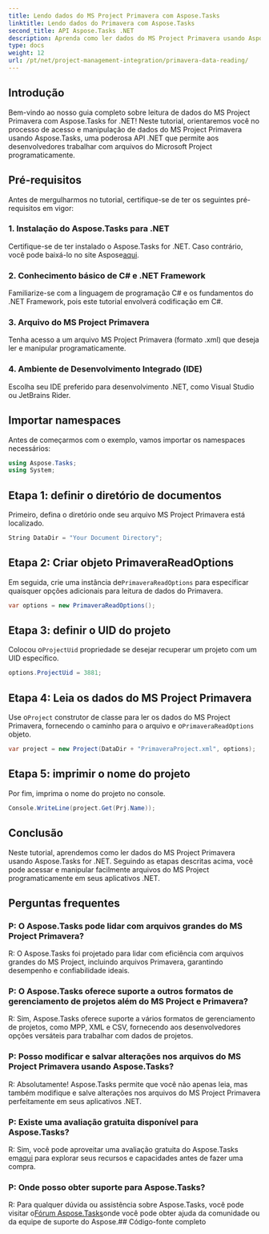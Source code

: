 ```yaml
---
title: Lendo dados do MS Project Primavera com Aspose.Tasks
linktitle: Lendo dados do Primavera com Aspose.Tasks
second_title: API Aspose.Tasks .NET
description: Aprenda como ler dados do MS Project Primavera usando Aspose.Tasks for .NET. Guia passo a passo com exemplos de código.
type: docs
weight: 12
url: /pt/net/project-management-integration/primavera-data-reading/
---
```

## Introdução
Bem-vindo ao nosso guia completo sobre leitura de dados do MS Project Primavera com Aspose.Tasks for .NET! Neste tutorial, orientaremos você no processo de acesso e manipulação de dados do MS Project Primavera usando Aspose.Tasks, uma poderosa API .NET que permite aos desenvolvedores trabalhar com arquivos do Microsoft Project programaticamente.
## Pré-requisitos
Antes de mergulharmos no tutorial, certifique-se de ter os seguintes pré-requisitos em vigor:
### 1. Instalação do Aspose.Tasks para .NET
 Certifique-se de ter instalado o Aspose.Tasks for .NET. Caso contrário, você pode baixá-lo no site Aspose[aqui](https://releases.aspose.com/tasks/net/).
### 2. Conhecimento básico de C# e .NET Framework
Familiarize-se com a linguagem de programação C# e os fundamentos do .NET Framework, pois este tutorial envolverá codificação em C#.
### 3. Arquivo do MS Project Primavera
Tenha acesso a um arquivo MS Project Primavera (formato .xml) que deseja ler e manipular programaticamente.
### 4. Ambiente de Desenvolvimento Integrado (IDE)
Escolha seu IDE preferido para desenvolvimento .NET, como Visual Studio ou JetBrains Rider.

## Importar namespaces
Antes de começarmos com o exemplo, vamos importar os namespaces necessários:
```csharp
using Aspose.Tasks;
using System;

```

## Etapa 1: definir o diretório de documentos
Primeiro, defina o diretório onde seu arquivo MS Project Primavera está localizado.
```csharp
String DataDir = "Your Document Directory";
```
## Etapa 2: Criar objeto PrimaveraReadOptions
 Em seguida, crie uma instância de`PrimaveraReadOptions` para especificar quaisquer opções adicionais para leitura de dados do Primavera.
```csharp
var options = new PrimaveraReadOptions();
```
## Etapa 3: definir o UID do projeto
 Colocou o`ProjectUid` propriedade se desejar recuperar um projeto com um UID específico.
```csharp
options.ProjectUid = 3881;
```
## Etapa 4: Leia os dados do MS Project Primavera
 Use o`Project` construtor de classe para ler os dados do MS Project Primavera, fornecendo o caminho para o arquivo e o`PrimaveraReadOptions` objeto.
```csharp
var project = new Project(DataDir + "PrimaveraProject.xml", options);
```
## Etapa 5: imprimir o nome do projeto
Por fim, imprima o nome do projeto no console.
```csharp
Console.WriteLine(project.Get(Prj.Name));
```

## Conclusão
Neste tutorial, aprendemos como ler dados do MS Project Primavera usando Aspose.Tasks for .NET. Seguindo as etapas descritas acima, você pode acessar e manipular facilmente arquivos do MS Project programaticamente em seus aplicativos .NET.
## Perguntas frequentes
### P: O Aspose.Tasks pode lidar com arquivos grandes do MS Project Primavera?
R: O Aspose.Tasks foi projetado para lidar com eficiência com arquivos grandes do MS Project, incluindo arquivos Primavera, garantindo desempenho e confiabilidade ideais.
### P: O Aspose.Tasks oferece suporte a outros formatos de gerenciamento de projetos além do MS Project e Primavera?
R: Sim, Aspose.Tasks oferece suporte a vários formatos de gerenciamento de projetos, como MPP, XML e CSV, fornecendo aos desenvolvedores opções versáteis para trabalhar com dados de projetos.
### P: Posso modificar e salvar alterações nos arquivos do MS Project Primavera usando Aspose.Tasks?
R: Absolutamente! Aspose.Tasks permite que você não apenas leia, mas também modifique e salve alterações nos arquivos do MS Project Primavera perfeitamente em seus aplicativos .NET.
### P: Existe uma avaliação gratuita disponível para Aspose.Tasks?
 R: Sim, você pode aproveitar uma avaliação gratuita do Aspose.Tasks em[aqui](https://releases.aspose.com/) para explorar seus recursos e capacidades antes de fazer uma compra.
### P: Onde posso obter suporte para Aspose.Tasks?
 R: Para qualquer dúvida ou assistência sobre Aspose.Tasks, você pode visitar o[Fórum Aspose.Tasks](https://forum.aspose.com/c/tasks/15)onde você pode obter ajuda da comunidade ou da equipe de suporte do Aspose.## Código-fonte completo